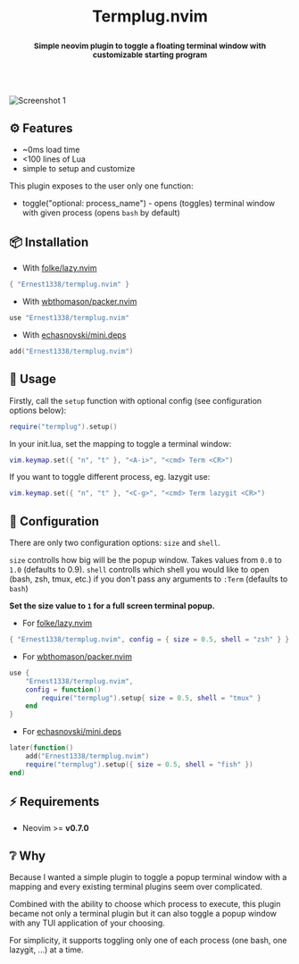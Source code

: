 <h1><p align=center>Termplug.nvim</p></h1>
<h3><p align=center><sup>Simple neovim plugin to toggle a floating terminal window with customizable starting program</sup></p></h3>
<br \><br \>

![Screenshot 1](https://user-images.githubusercontent.com/45213563/222807806-4a4b9e21-bacb-42a3-ba69-2ed791ec765f.png)

## ⚙️ Features
- ~0ms load time
- <100 lines of Lua
- simple to setup and customize

This plugin exposes to the user only one function:
- toggle("optional: process_name") - opens (toggles) terminal window with given process (opens `bash` by default)

## 📦 Installation
- With [folke/lazy.nvim](https://github.com/folke/lazy.nvim)
```lua
{ "Ernest1338/termplug.nvim" }
```

- With [wbthomason/packer.nvim](https://github.com/wbthomason/packer.nvim)
```lua
use "Ernest1338/termplug.nvim"
```

- With [echasnovski/mini.deps](https://github.com/echasnovski/mini.deps)
```lua
add("Ernest1338/termplug.nvim")
```

## 🚀 Usage
Firstly, call the `setup` function with optional config (see configuration options below):
```lua
require("termplug").setup()
```

In your init.lua, set the mapping to toggle a terminal window:
```lua
vim.keymap.set({ "n", "t" }, "<A-i>", "<cmd> Term <CR>")
```
If you want to toggle different process, eg. lazygit use:
```lua
vim.keymap.set({ "n", "t" }, "<C-g>", "<cmd> Term lazygit <CR>")
```

## 🔧 Configuration

There are only two configuration options: `size` and `shell`.

`size` controlls how big will be the popup window. Takes values from `0.0` to `1.0` (defaults to 0.9).
`shell` controlls which shell you would like to open (bash, zsh, tmux, etc.) if you don't pass any arguments to `:Term` (defaults to `bash`)

**Set the size value to `1` for a full screen terminal popup.**

- For [folke/lazy.nvim](https://github.com/folke/lazy.nvim)
```lua
{ "Ernest1338/termplug.nvim", config = { size = 0.5, shell = "zsh" } },
```

- For [wbthomason/packer.nvim](https://github.com/wbthomason/packer.nvim)
```lua
use {
    "Ernest1338/termplug.nvim",
    config = function()
        require("termplug").setup{ size = 0.5, shell = "tmux" }
    end
}
```

- For [echasnovski/mini.deps](https://github.com/echasnovski/mini.deps)
```lua
later(function()
    add("Ernest1338/termplug.nvim")
    require("termplug").setup({ size = 0.5, shell = "fish" })
end)
```

## ⚡ Requirements
- Neovim >= **v0.7.0**

## ❔ Why

Because I wanted a simple plugin to toggle a popup terminal window with a mapping and every existing terminal plugins seem over complicated.

Combined with the ability to choose which process to execute, this plugin became not only a terminal plugin
but it can also toggle a popup window with any TUI application of your choosing.

For simplicity, it supports toggling only one of each process (one bash, one lazygit, ...) at a time.

